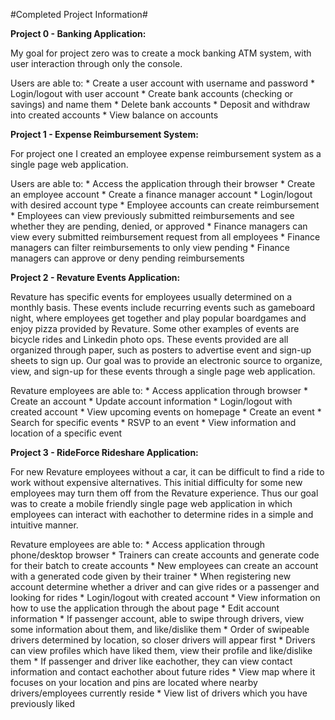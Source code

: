 
#Completed Project Information#

**Project 0 - Banking Application:**
	
My goal for project zero was to create a mock banking ATM system, with user interaction through only the console.
	
Users are able to:
	* Create a user account with username and password
	* Login/logout with user account
	* Create bank accounts (checking or savings) and name them
	* Delete bank accounts
	* Deposit and withdraw into created accounts
	* View balance on accounts 

**Project 1 - Expense Reimbursement System:**
	
For project one I created an employee expense reimbursement system as a single page web application. 
	
Users are able to:
	* Access the application through their browser
	* Create an employee account 
	* Create a finance manager account
	* Login/logout with desired account type
	* Employee accounts can create reimbursement 
	* Employees can view previously submitted reimbursements and see whether they are pending, denied, or approved
	* Finance managers can view every submitted reimbursement request from all employees
	* Finance managers can filter reimbursements to only view pending 
	* Finance managers can approve or deny pending reimbursements 

**Project 2 - Revature Events Application:**
	
Revature has specific events for employees usually determined on a monthly basis. 
These events include recurring events such as gameboard night, where employees get together and play popular boardgames 
and enjoy pizza provided by Revature. Some other examples of events are bicycle rides and Linkedin photo ops.
These events provided are all organized through paper, such as posters to advertise event and sign-up sheets to sign up.
Our goal was to provide an electronic source to organize, view, and sign-up for these events through a single page web application.
	
Revature employees are able to:
	* Access application through browser
	* Create an account
	* Update account information
	* Login/logout with created account
	* View upcoming events on homepage
	* Create an event 
	* Search for specific events 
	* RSVP to an event 
	* View information and location of a specific event 
	

**Project 3 - RideForce Rideshare Application:**

For new Revature employees without a car, it can be difficult to find a ride to work without expensive alternatives.
This initial difficulty for some new employees may turn them off from the Revature experience.
Thus our goal was to create a mobile friendly single page web application in which employees can interact with eachother to determine rides in a simple and intuitive manner.
	
Revature employees are able to:
	* Access application through phone/desktop browser
	* Trainers can create accounts and generate code for their batch to create accounts
	* New employees can create an account with a generated code given by their trainer
	* When registering new account determine whether a driver and can give rides or a passenger and looking for rides
	* Login/logout with created account 
	* View information on how to use the application through the about page
	* Edit account information
	* If passenger account, able to swipe through drivers, view some information about them, and like/dislike them
	* Order of swipeable drivers determined by location, so closer drivers will appear first
	* Drivers can view profiles which have liked them, view their profile and like/dislike them
	* If passenger and driver like eachother, they can view contact information and contact eachother about future rides
	* View map where it focuses on your location and pins are located where nearby drivers/employees currently reside
	* View list of drivers which you have previously liked 
		
